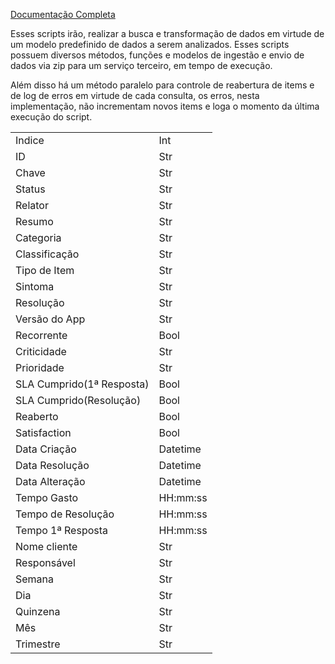 <a href="https://developer.atlassian.com/cloud/jira/platform/rest/v3/api-group-issue-worklogs/#api-rest-api-3-worklog-list-post">Documentação Completa</a>

<p>
    Esses scripts irão, realizar a busca e transformação de dados em virtude de um modelo predefinido de dados a serem analizados. Esses scripts possuem diversos métodos, funções e modelos de ingestão e envio de dados via zip para um serviço terceiro, em tempo de execução.
</p>
<p>
    Além disso há um método paralelo para controle de reabertura de items e de log de erros em virtude de cada consulta, os erros, nesta implementação, não incrementam novos items e loga o momento da última execução do script.
</p>

<table>
    <tr>
        <td>Indice</td>
        <td>Int</td>
    </tr>
    <tr>
        <td>ID</td>
        <td>Str</td>
    </tr>
    <tr>
        <td>Chave</td>
        <td>Str</td>
    </tr>
    <tr>
        <td>Status</td>
        <td>Str</td>
    </tr>
    <tr>
        <td>Relator</td>
        <td>Str</td>
    </tr>
    <tr>
        <td>Resumo</td>
        <td>Str</td>
    </tr>
    <tr>
        <td>Categoria</td>
        <td>Str</td>
    </tr>
    <tr>
        <td>Classificação</td>
        <td>Str</td>
    </tr>
    <tr>
        <td>Tipo de Item</td>
        <td>Str</td>
    </tr>
    <tr>
        <td>Sintoma</td>
        <td>Str</td>
    </tr>
    <tr>
        <td>Resolução</td>
        <td>Str</td>
    </tr>
    <tr>
        <td>Versão do App</td>
        <td>Str</td>
    </tr>
    <tr>
        <td>Recorrente</td>
        <td>Bool</td>
    </tr>    
    <tr>
        <td>Criticidade</td>
        <td>Str</td>
    </tr>
    <tr>
        <td>Prioridade</td>
        <td>Str</td>
    </tr>
    <tr>
        <td>SLA Cumprido(1ª Resposta)</td>
        <td>Bool</td>
    </tr>
    <tr>
        <td>SLA Cumprido(Resolução)</td>
        <td>Bool</td>
    </tr>
    <tr>
        <td>Reaberto</td>
        <td>Bool</td>
    </tr>
    <tr>
        <td>Satisfaction</td>
        <td>Bool</td>
    </tr>
    <tr>
        <td>Data Criação</td>
        <td>Datetime</td>
    </tr>
        <tr>
            <td>Data Resolução</td>
            <td>Datetime</td>
        </tr>
        <tr>
            <td>Data Alteração</td>
            <td>Datetime</td>
        </tr>
        <tr>
            <td>Tempo Gasto</td>
            <td>HH:mm:ss</td>
        </tr>
        <tr>
            <td>Tempo de Resolução</td>
            <td>HH:mm:ss</td>
        </tr>
        <tr>
            <td>Tempo 1ª Resposta</td>
            <td>HH:mm:ss</td>
        </tr>
        <tr>
            <td>Nome cliente</td>
            <td>Str</td>
        </tr>
        <tr>
            <td>Responsável</td>
            <td>Str</td>
        </tr>
        <tr>
            <td>Semana</td>
            <td>Str</td>
        </tr>
        <tr>
            <td>Dia</td>
            <td>Str</td>
        </tr>
        <tr>        
            <td>Quinzena</td>
            <td>Str</td>
        </tr>
        <tr>
            <td>Mês</td>
            <td>Str</td>
        </tr>
        <tr>
            <td>Trimestre</td>
            <td>Str</td>
        </tr>
</table>
